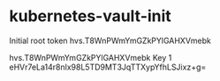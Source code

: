 # kubernetes-vault-init

Initial root token
hvs.T8WnPWmYmGZkPYlGAHXVmebk

hvs.T8WnPWmYmGZkPYlGAHXVmebk
Key 1
eHVr7eLa14r8nlx98L5TD9MT3JqTTXypYfhLSJixz+g=